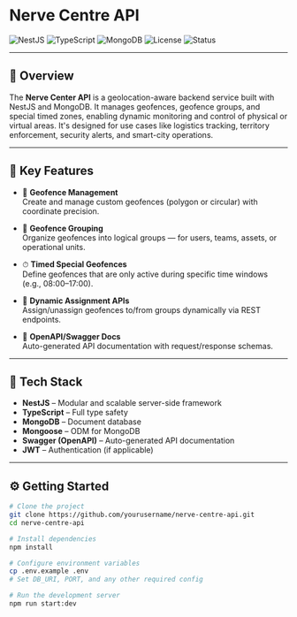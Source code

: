 <!-- # Nerve Centre API

![NestJS](https://img.shields.io/badge/NestJS-v9-red?logo=nestjs)
![TypeScript](https://img.shields.io/badge/TypeScript-4.x-blue?logo=typescript)
![PostgreSQL](https://img.shields.io/badge/PostgreSQL-ORM--Prisma-blue?logo=postgresql)
![License](https://img.shields.io/badge/license-MIT-brightgreen)
![Status](https://img.shields.io/badge/status-Active--Development-yellow)

---

## 🧠 Overview

The **Nerve Center API** is a centralized backend service for managing geospatial data, timed geofences, and group-based zone control. It enables dynamic monitoring of geofence activity, scheduling of special geo-zones, and efficient grouping of operational zones for use in real-time response systems.

Built with **NestJS** and **PostgreSQL**, the system offers a scalable architecture and is designed to power platforms that require precise geolocation logic — such as logistics tracking, public safety coordination, smart city operations, and more.

---

## 🚀 Key Features

- 📍 **Geofence Management**  
  Create, update, and delete polygonal or circular geofences with precise coordinates.

- 👥 **Geofence Groups**  
  Group multiple geofences into logical zones for team, device, or event-based tracking.

- ⏱ **Special Timed Geofences**  
  Define **special geofences** that are active only during specific hours (e.g., 8 AM – 5 PM).

- 🔄 **Geo-Assignment APIs**  
  Assign and unassign geofences to groups, supporting flexible access control and behavior assignment.

- 📊 **RESTful Design**  
  Built using NestJS controllers and DTOs with Swagger for API docs.

---

## 🧰 Tech Stack

- **NestJS** – Type-safe and modular Node.js framework
- **TypeScript** – End-to-end type safety
- **PostgreSQL** – Relational database
- **Mongoose ORM** – Type-safe data modeling and querying
- **Swagger/OpenAPI** – Auto-generated API documentation
- **Docker** – (Planned containerization)
- **Zod / Class-validator** – Input validation

 -->




# Nerve Centre API

![NestJS](https://img.shields.io/badge/NestJS-v9-red?logo=nestjs)
![TypeScript](https://img.shields.io/badge/TypeScript-4.x-blue?logo=typescript)
![MongoDB](https://img.shields.io/badge/MongoDB-Mongoose-green?logo=mongodb)
![License](https://img.shields.io/badge/license-MIT-brightgreen)
![Status](https://img.shields.io/badge/status-Active--Development-yellow)

---

## 🧠 Overview

The **Nerve Center API** is a geolocation-aware backend service built with NestJS and MongoDB. It manages geofences, geofence groups, and special timed zones, enabling dynamic monitoring and control of physical or virtual areas. It's designed for use cases like logistics tracking, territory enforcement, security alerts, and smart-city operations.

---

## 🚀 Key Features

- 📍 **Geofence Management**  
  Create and manage custom geofences (polygon or circular) with coordinate precision.

- 👥 **Geofence Grouping**  
  Organize geofences into logical groups — for users, teams, assets, or operational units.

- ⏱ **Timed Special Geofences**  
  Define geofences that are only active during specific time windows (e.g., 08:00–17:00).

- 🔄 **Dynamic Assignment APIs**  
  Assign/unassign geofences to/from groups dynamically via REST endpoints.

- 📘 **OpenAPI/Swagger Docs**  
  Auto-generated API documentation with request/response schemas.

---

## 🧰 Tech Stack

- **NestJS** – Modular and scalable server-side framework
- **TypeScript** – Full type safety
- **MongoDB** – Document database
- **Mongoose** – ODM for MongoDB
- **Swagger (OpenAPI)** – Auto-generated API documentation
- **JWT** – Authentication (if applicable)

---

## ⚙️ Getting Started

```bash
# Clone the project
git clone https://github.com/yourusername/nerve-centre-api.git
cd nerve-centre-api

# Install dependencies
npm install

# Configure environment variables
cp .env.example .env
# Set DB_URI, PORT, and any other required config

# Run the development server
npm run start:dev

